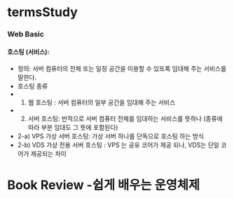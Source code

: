 # termsStudy
### Web Basic   
#### 호스팅 (서비스): 
* 정의: 서버 컴퓨터의 전체 또는 일정 공간을 이용할 수 있또록 임대해 주는 서비스를 말한다.   
* 호스팅 종류   
* 1. 웹 호스팅 : 서버 컴퓨터의 일부 공간을 임대해 주는 서비스   
* 2. 서버 호스팅: 반적으로 서버 컴퓨터 전체를 임대하는 서비스를 뜻하나 (종류에 따라 부분 임대도 그 뜻에 포함된다)  
* 2-a) VPS 가상 서버 호스팅: 가상 서버 하나를 단독으로 호스팅 하는 방식 
* 2-b) VDS 가상 전용 서버 호스팅 : VPS 는 공유 코어가 제공 되나, VDS는 단일 코어가 제공되는 차이
# Book Review -쉽게 배우는 운영체제
